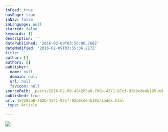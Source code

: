 ```yaml
---
inFeed: true
hasPage: true
inNav: false
inLanguage: null
starred: false
keywords: []
description: ''
datePublished: '2016-02-09T03:56:06.768Z'
dateModified: '2016-02-09T03:55:36.217Z'
title: ''
author: []
authors: []
publisher:
  name: null
  domain: null
  url: null
  favicon: null
sourcePath: _posts/2016-02-09-454203a8-702b-4371-97cf-92b9cde4b195.md
published: true
url: 454203a8-702b-4371-97cf-92b9cde4b195/index.html
_type: Article

---
```

![](https://the-grid-user-content.s3-us-west-2.amazonaws.com/1601ac5c-3efc-4de1-8e1f-dde8140d72fe.jpg)